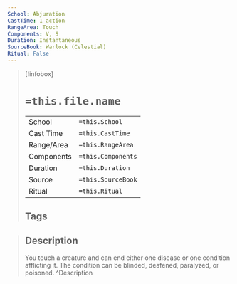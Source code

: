 ```yaml
---
School: Abjuration
CastTime: 1 action
RangeArea: Touch
Components: V, S
Duration: Instantaneous
SourceBook: Warlock (Celestial)
Ritual: False
---
```

> [!infobox]
>
> # `=this.file.name`
> |            |                    |
> | ---------- | ------------------ |
> | School     | `=this.School`     |
> | Cast Time  | `=this.CastTime`   |
> | Range/Area | `=this.RangeArea`  |
> | Components | `=this.Components` |
> | Duration   | `=this.Duration`   |
> | Source     | `=this.SourceBook` |
> | Ritual     | `=this.Ritual`     |
>## Tags
>

> ## Description
> You touch a creature and can end either one disease or one condition afflicting it. The condition can be blinded, deafened, paralyzed, or poisoned.
> ^Description